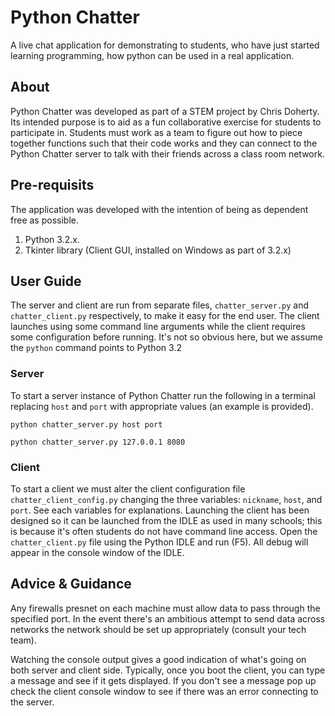 # Python Chatter 
A live chat application for demonstrating to students, who have just started learning programming, how python can be used in a real application.

## About 
Python Chatter was developed as part of a STEM project by Chris Doherty. Its intended purpose is to aid as a fun collaborative exercise for students to participate in. Students must work as a team to figure out how to piece together functions such that their code works and they can connect to the Python Chatter server to talk with their friends across a class room network. 

## Pre-requisits 
The application was developed with the intention of being as dependent free as possible. 
1. Python 3.2.x.
1. Tkinter library (Client GUI, installed on Windows as part of 3.2.x)

## User Guide
The server and client are run from separate files, `chatter_server.py` and `chatter_client.py` respectively, to make it easy for the end user. The client launches using some command line arguments while the client requires some configuration before running.  It's not so obvious here, but we assume the `python` command points to Python 3.2

### Server
To start a server instance of Python Chatter run the following in a terminal replacing `host` and `port` with appropriate values (an example is provided). 

`python chatter_server.py host port`

`python chatter_server.py 127.0.0.1 8080`

### Client
To start a client we must alter the client configuration file `chatter_client_config.py` changing the three variables: `nickname`, `host`, and `port`. See each variables for explanations. Launching the client has been designed so it can be launched from the IDLE as used in many schools; this is because it's often students do not have command line access. Open the `chatter_client.py` file using the Python IDLE and run (F5). All debug will appear in the console window of the IDLE.

## Advice & Guidance
Any firewalls presnet on each machine must allow data to pass through the specified port. In the event there's an ambitious attempt to send data across networks the network should be set up appropriately (consult your tech team). 

Watching the console output gives a good indication of what's going on both server and client side. Typically, once you boot the client, you can type a message and see if it gets displayed. If you don't see a message pop up check the client console window to see if there was an error connecting to the server. 